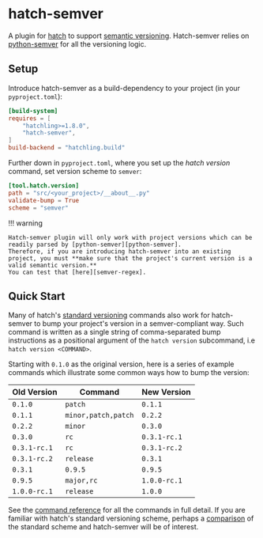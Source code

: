 # hatch-semver

A plugin for [hatch][hatch] to support [semantic versioning][semver]. Hatch-semver relies on [python-semver][python-semver] for all the versioning logic.

## Setup

Introduce hatch-semver as a build-dependency to your project (in your `pyproject.toml`):

```toml
[build-system]
requires = [
    "hatchling>=1.8.0",
    "hatch-semver",
]
build-backend = "hatchling.build"
```

Further down in `pyproject.toml`, 
where you set up the *hatch version* command, 
set version scheme to `semver`:
```toml
[tool.hatch.version]
path = "src/<your_project>/__about__.py"
validate-bump = True
scheme = "semver"
```

!!! warning

    Hatch-semver plugin will only work with project versions which can be readily parsed by [python-semver][python-semver].
    Therefore, if you are introducing hatch-semver into an existing project, you must **make sure that the project's current version is a valid semantic version.**
    You can test that [here][semver-regex].

## Quick Start

Many of hatch's [standard versioning][hatch_versioning] commands also work for hatch-semver to bump your project's version in a semver-compliant way. 
Such command is written as a single string of comma-separated bump instructions as a positional argument of the `hatch version` subcommand, i.e `hatch version <COMMAND>`.

Starting with `0.1.0` as the original version, here is a series of example commands which illustrate some common ways how to bump the version:

| Old Version            | Command             | New Version          |
| ---------------------- | ------------------- | -------------------- |
| `0.1.0`                | `patch`             | `0.1.1`              |
| `0.1.1`                | `minor,patch,patch` | `0.2.2`              |
| `0.2.2`                | `minor`             | `0.3.0`              |
| `0.3.0`                | `rc`                | `0.3.1-rc.1`         |
| `0.3.1-rc.1`           | `rc`                | `0.3.1-rc.2`         |
| `0.3.1-rc.2`           | `release`           | `0.3.1`              |
| `0.3.1`                | `0.9.5`             | `0.9.5`              |
| `0.9.5`                | `major,rc`          | `1.0.0-rc.1`         |
| `1.0.0-rc.1`           | `release`           | `1.0.0`              |

See the [command reference][commands] for all the commands in full detail. If you are familiar with hatch's standard versioning scheme, perhaps a [comparison][comparison] of the standard scheme and hatch-semver will be of interest.


[hatch]: https://hatch.pypa.io/
[hatch_versioning]: https://hatch.pypa.io/latest/version/#updating
[python-semver]: https://github.com/python-semver/python-semver/tree/maint/v2
[semver-regex]: https://regex101.com/r/Ly7O1x/3/
[semver]: https://semver.org/
[commands]: user_guide/1-commands.md
[comparison]: user_guide/2-migrating-to-semver.md
